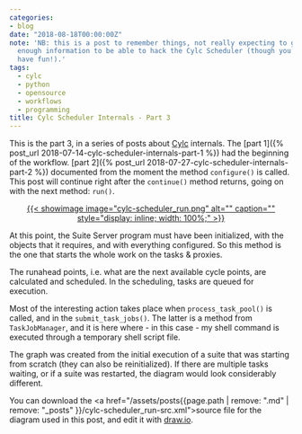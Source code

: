 ```yaml
---
categories:
- blog
date: "2018-08-18T00:00:00Z"
note: 'NB: this is a post to remember things, not really expecting to give someone
  enough information to be able to hack the Cylc Scheduler (though you can and would
  have fun!).'
tags:
  - cylc
  - python
  - opensource
  - workflows
  - programming
title: Cylc Scheduler Internals - Part 3
---
```


This is the part 3, in a series of posts about [Cylc](https://cylc.github.io/cylc)
internals. The [part 1]({% post_url 2018-07-14-cylc-scheduler-internals-part-1 %})
had the beginning of the workflow. [part 2]({% post_url 2018-07-27-cylc-scheduler-internals-part-2 %})
documented from the moment the method `configure()` is called. This post will
continue right after the `continue()` method returns, going on with the next method: `run()`.

<p style='text-align: center;'>
<a href="/assets/posts{{page.path | remove: ".md" | remove: "_posts" }}/cylc-scheduler_run.png">
{{< showimage
  image="cylc-scheduler_run.png"
  alt=""
  caption=""
  style="display: inline; width: 100%;"
>}}
</a>
</p>

<!--more-->

At this point, the Suite Server program must have been initialized, with the
objects that it requires, and with everything configured. So this method is the one
that starts the whole work on the tasks &amp; proxies.

The runahead points, i.e. what are the next available cycle points, are calculated
and scheduled. In the scheduling, tasks are queued for execution.

Most of the interesting action takes place when `process_task_pool()` is called,
and in the `submit_task_jobs()`. The latter is a method from `TaskJobManager`, and
it is here where - in this case - my shell command is executed through a temporary
shell script file.

The graph was created from the initial execution of a suite that was starting from
scratch (they can also be reinitialized). If there are multiple tasks waiting,
or if a suite was restarted, the diagram would look considerably different.

You can download the
<a href="/assets/posts{{page.path | remove: ".md" | remove: "_posts" }}/cylc-scheduler_run-src.xml">source file</a>
for the diagram used in this post, and edit it with [draw.io](https://draw.io).
